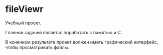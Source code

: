 # fileViewr
Учебный проект.

Главной задачей является поработать с памятью и C. 

В конечном результате проект должен иметь графический интерфейс, чтобы просматривать файлы.
